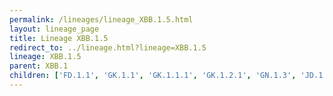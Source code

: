 ```yaml
---
permalink: /lineages/lineage_XBB.1.5.html
layout: lineage_page
title: Lineage XBB.1.5
redirect_to: ../lineage.html?lineage=XBB.1.5
lineage: XBB.1.5
parent: XBB.1
children: ['FD.1.1', 'GK.1.1', 'GK.1.1.1', 'GK.1.2.1', 'GN.1.3', 'JD.1', 'JD.1.1', 'JD.1.1.1', 'JD.1.1.3', 'JD.1.1.4', 'JD.1.1.7', 'JD.1.1.8', 'XBB.1.5', 'XBB.1.5.1', 'XBB.1.5.9', 'XBB.1.5.20', 'XBB.1.5.27', 'XBB.1.5.37', 'XBB.1.5.66']
---
```

